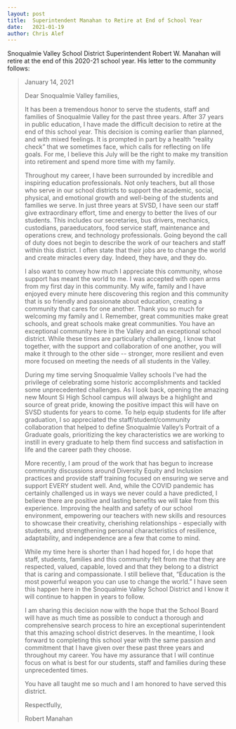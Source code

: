 ```yaml
---
layout: post
title:  Superintendent Manahan to Retire at End of School Year
date:   2021-01-19
author: Chris Alef
---
```

Snoqualmie Valley School District Superintendent Robert W. Manahan will retire at the end of this 2020-21 school year. His letter to the community follows:

> January 14, 2021
> 
> Dear Snoqualmie Valley families, 
> 
> It has been a tremendous honor to serve the students, staff and families of Snoqualmie Valley for the past three years. After 37 years in public education, I have made the difficult decision to retire at the end of this school year. This decision is coming earlier than planned, and with mixed feelings. It is prompted in part by a health “reality check” that we sometimes face, which calls for reflecting on life goals. For me, I believe this July will be the right to make my transition into retirement and spend more time with my family.
> 
> Throughout my career, I have been surrounded by incredible and inspiring education professionals. Not only teachers, but all those who serve in our school districts to support the academic, social, physical, and emotional growth and well-being of the students and families we serve. In just three years at SVSD, I have seen our staff give extraordinary effort, time and energy to better the lives of our students. This includes our secretaries, bus drivers, mechanics, custodians, paraeducators, food service staff, maintenance and operations crew, and technology professionals. Going beyond the call of duty does not begin to describe the work of our teachers and staff within this district. I often state that their jobs are to change the world and create miracles every day. Indeed, they have, and they do.
> 
> I also want to convey how much I appreciate this community, whose support has meant the world to me. I was accepted with open arms from my first day in this community. My wife, family and I have enjoyed every minute here discovering this region and this community that is so friendly and passionate about education, creating a community that cares for one another. Thank you so much for welcoming my family and I. Remember, great communities make great schools, and great schools make great communities. You have an exceptional community here in the Valley and an exceptional school district. While these times are particularly challenging, I know that together, with the support and collaboration of one another, you will make it through to the other side -- stronger, more resilient and even more focused on meeting the needs of all students in the Valley.
> 
> During my time serving Snoqualmie Valley schools I’ve had the privilege of celebrating some historic accomplishments and tackled some unprecedented challenges. As I look back, opening the amazing new Mount Si High School campus will always be a highlight and source of great pride, knowing the positive impact this will have on SVSD students for years to come. To help equip students for life after graduation, I so appreciated the staff/student/community collaboration that helped to define Snoqualmie Valley’s Portrait of a Graduate goals, prioritizing the key characteristics we are working to instill in every graduate to help them find success and satisfaction in life and the career path they choose.
> 
> More recently, I am proud of the work that has begun to increase community discussions around Diversity Equity and Inclusion practices and provide staff training focused on ensuring we serve and support EVERY student well.  And, while the COVID pandemic has certainly challenged us in ways we never could a have predicted, I believe there are positive and lasting benefits we will take from this experience. Improving the health and safety of our school environment, empowering our teachers with new skills and resources to showcase their creativity, cherishing relationships - especially with students, and strengthening personal characteristics of resilience, adaptability, and independence are a few that come to mind. 
> 
> While my time here is shorter than I had hoped for, I do hope that staff, students, families and this community felt from me that they are respected, valued, capable, loved and that they belong to a district that is caring and compassionate. I still believe that, “Education is the most powerful weapon you can use to change the world.” I have seen this happen here in the Snoqualmie Valley School District and I know it will continue to happen in years to follow.
> 
> I am sharing this decision now with the hope that the School Board will have as much time as possible to conduct a thorough and comprehensive search process to hire an exceptional superintendent that this amazing school district deserves. In the meantime, I look forward to completing this school year with the same passion and commitment that I have given over these past three years and throughout my career. You have my assurance that I will continue focus on what is best for our students, staff and families during these unprecedented times.
> 
> You have all taught me so much and I am honored to have served this district.
> 
> Respectfully,
> 
> Robert Manahan
